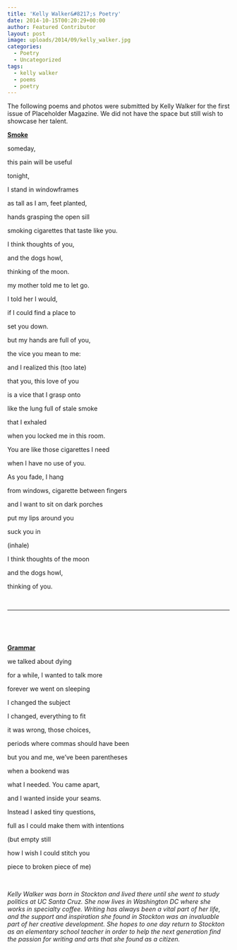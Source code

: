```yaml
---
title: 'Kelly Walker&#8217;s Poetry'
date: 2014-10-15T00:20:29+00:00
author: Featured Contributor
layout: post
image: uploads/2014/09/kelly_walker.jpg
categories:
  - Poetry
  - Uncategorized
tags:
  - kelly walker
  - poems
  - poetry
---
```

The following poems and photos were submitted by Kelly Walker for the first issue of Placeholder Magazine. We did not have the space but still wish to showcase her talent.

<!--more-->



<span style="text-decoration: underline;"><strong>Smoke</strong></span>

someday,

this pain will be useful

tonight,

I stand in windowframes

as tall as I am, feet planted,

hands grasping the open sill

smoking cigarettes that taste like you.

I think thoughts of you,

and the dogs howl,

thinking of the moon.

my mother told me to let go.

I told her I would,

if I could find a place to

set you down.

but my hands are full of you,

the vice you mean to me:

and I realized this (too late)

that you, this love of you

is a vice that I grasp onto

like the lung full of stale smoke

that I exhaled

when you locked me in this room.

You are like those cigarettes I need

when I have no use of you.

As you fade, I hang

from windows, cigarette between fingers

and I want to sit on dark porches

put my lips around you

suck you in

(inhale)

I think thoughts of the moon

and the dogs howl,

thinking of you.

&nbsp;

* * *

&nbsp;

&nbsp;

<span style="text-decoration: underline;"><strong>Grammar</strong></span>

we talked about dying

for a while, I wanted to talk more

forever we went on sleeping

I changed the subject

I changed, everything to fit

it was wrong, those choices,

periods where commas should have been

but you and me, we&#8217;ve been parentheses

when a bookend was

what I needed. You came apart,

and I wanted inside your seams.

Instead I asked tiny questions,

full as I could make them with intentions

(but empty still

how I wish I could stitch you

piece to broken piece of me)

&nbsp;

_<span style="color: #222222;">Kelly Walker was born in Stockton and lived there until she went to study politics at UC Santa Cruz. She now lives in Washington DC where she works in specialty coffee. Writing has always been a vital part of her life, and the support and inspiration she found in Stockton was an invaluable part of her creative development. She hopes to one day return to Stockton as an elementary school teacher in order to help the next generation find the passion for writing and arts that she found as a citizen. </span>_

&nbsp;
